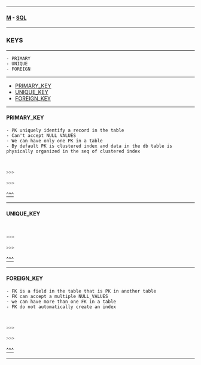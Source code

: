 
---

#### [M](https://github.com/ttltrk/TTT/blob/master/menu.md) - [SQL](https://github.com/ttltrk/TTT/blob/master/SQL/SQL.md)

---

### KEYS

---

```
- PRIMARY
- UNIQUE
- FOREIGN
```

---

* [PRIMARY_KEY](#PRIMARY_KEY)
* [UNIQUE_KEY](#UNIQUE_KEY)
* [FOREIGN_KEY](#FOREIGN_KEY)


---

#### PRIMARY_KEY

```
- PK uniquely identify a record in the table
- Can't accept NULL VALUES
- We can have only one PK in a table
- By default PK is clustered index and data in the db table is physically organized in the seq of clustered index
```

```sql


>>>

>>>
```


[^^^](#KEYS)

---

#### UNIQUE_KEY

```sql


>>>

>>>
```


[^^^](#KEYS)

---

#### FOREIGN_KEY

```
- FK is a field in the table that is PK in another table
- FK can accept a multiple NULL_VALUES
- we can have more than one FK in a table
- FK do not automatically create an index 
```

```sql


>>>

>>>
```


[^^^](#KEYS)

---
